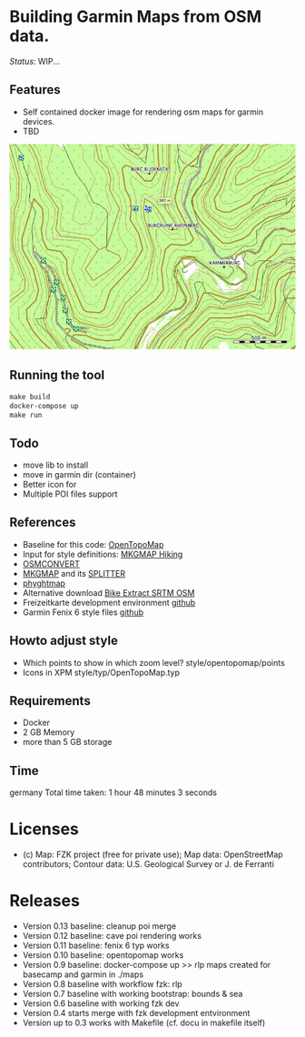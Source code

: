 # Building Garmin Maps from OSM data.

*Status*: WIP...

## Features
- Self contained docker image for rendering osm maps for garmin devices.
- TBD

![Example map](doc/example.png)

## Running the tool

    make build
    docker-compose up
    make run

## Todo
- move lib to install
- move in garmin dir (container)
- Better icon for 
- Multiple POI files support


## References
- Baseline for this code: [OpenTopoMap](https://github.com/der-stefan/OpenTopoMap) 
- Input for style definitions: [MKGMAP Hiking](https://github.com/vibrog/mkgmap-hiking) 
- [OSMCONVERT](http://m.m.i24.cc/osmconvert.c)
- [MKGMAP](http://www.mkgmap.org.uk/download/mkgmap.html) and its [SPLITTER](http://www.mkgmap.org.uk/download/splitter.html)
- [phyghtmap](http://katze.tfiu.de/projects/phyghtmap/)
- Alternative download [Bike Extract SRTM OSM](https://extract.bbbike.org/)
- Freizeitkarte development environment [github](https://github.com/freizeitkarte/fzk-mde-garmin)
- Garmin Fenix 6 style files [github](https://github.com/ahotzler/garmin-fenix-6x-outdoor-typfile-AH)


## Howto adjust style
- Which points to show in which zoom level? style/opentopomap/points
- Icons in XPM style/typ/OpenTopoMap.typ

## Requirements
- Docker 
- 2 GB Memory
- more than 5 GB storage

## Time
germany Total time taken: 1 hour 48 minutes 3 seconds

# Licenses
- (c) Map: FZK project (free for private use); Map data: OpenStreetMap contributors; Contour data: U.S. Geological Survey or J. de Ferranti

# Releases
- Version 0.13 baseline: cleanup poi merge
- Version 0.12 baseline: cave poi rendering works
- Version 0.11 baseline: fenix 6 typ works
- Version 0.10 baseline: opentopomap works
- Version 0.9 baseline: docker-compose up >> rlp maps created for basecamp and garmin in ./maps
- Version 0.8 baseline with workflow fzk: rlp
- Version 0.7 baseline with working bootstrap: bounds & sea
- Version 0.6 baseline with working fzk dev
- Version 0.4 starts merge with fzk development entvironment
- Version up to 0.3 works with Makefile (cf. docu in makefile itself)
